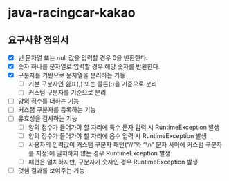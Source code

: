 # java-racingcar-kakao

## 요구사항 정의서
- [X] 빈 문자열 또는 null 값을 입력할 경우 0을 반환한다.
- [x] 숫자 하나를 문자열로 입력할 경우 해당 숫자를 반환한다.
- [x] 구분자를 기반으로 문자열을 분리하는 기능
  - [ ] 기본 구분자인 쉼표(,) 또는 콜론(:)을 기준으로 분리
  - [ ] 커스텀 구분자를 기준으로 분리
- [ ] 양의 정수를 더하는 기능
- [ ] 커스텀 구분자를 등록하는 기능
- [ ] 유효성을 검사하는 기능
  - [ ] 양의 정수가 들어가야 할 자리에 특수 문자 입력 시 RuntimeException 발생
  - [ ] 양의 정수가 들어가야 할 자리에 음수 입력 시 RuntimeException 발생
  - [ ] 사용자의 입력값이 커스텀 구분자 패턴(“//”와 “\n” 문자 사이에 커스텀 구분자를 지정)에 일치하지 않는 경우 RuntimeException 발생
  - [ ] 패턴은 일치하지만, 구분자가 숫자인 경우 RuntimeException 발생
- [ ] 덧셈 결과를 보여주는 기능
